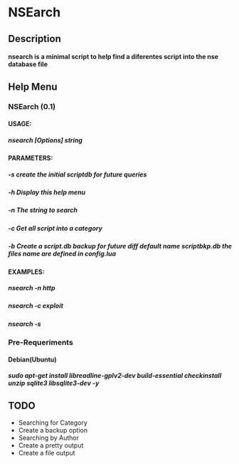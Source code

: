 # NSEarch

## Description
#### nsearch is a minimal script to help find a diferentes script into the nse database file

## Help Menu

### NSEarch (0.1)
#### USAGE:
##### nsearch [Options] string
#### PARAMETERS:
#####  -s  create the initial scriptdb for future queries
#####  -h  Display this help menu
#####  -n  The string to search
#####  -c  Get all script into a category
#####  -b  Create a script.db backup for future diff default name scriptbkp.db the files name are defined in config.lua
#### EXAMPLES:
#####  nsearch -n http
#####  nsearch -c exploit
#####  nsearch -s

### Pre-Requeriments
#### Debian(Ubuntu)
##### sudo apt-get install libreadline-gplv2-dev build-essential checkinstall unzip sqlite3 libsqlite3-dev -y

## TODO
* Searching for Category
* Create a backup option
* Searching by Author
* Create a pretty output
* Create a file output